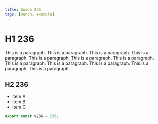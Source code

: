 ```yaml
---
title: Guide 236
tags: [bench, example]
---
```


# H1 236

This is a paragraph. This is a paragraph. This is a paragraph. This is a paragraph. This is a paragraph. This is a paragraph. This is a paragraph. This is a paragraph. This is a paragraph. This is a paragraph. This is a paragraph. This is a paragraph. 

## H2 236

- item A
- item B
- item C

```ts
export const v236 = 236;
```